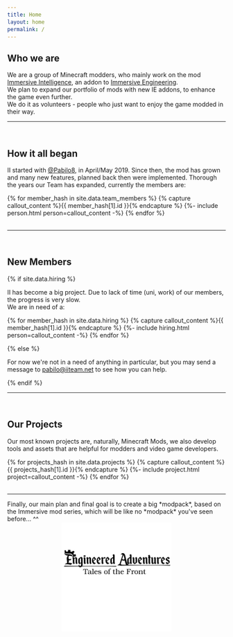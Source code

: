 ```yaml
---
title: Home
layout: home
permalink: /
---
```


## Who we are
We are a group of Minecraft modders, who mainly work on the mod [Immersive Intelligence](https://github.com/Team-Immersive-Intelligence/ImmersiveIntelligence), an addon to [Immersive Engineering](https://github.com/BluSunrize/ImmersiveEngineering).<br>
We plan to expand our portfolio of mods with new IE addons, to enhance the game even further.<br>
We do it as volunteers - people who just want to enjoy the game modded in their way.

---
<br>

## How it all began

II started with [@Pabilo8](https://github.com/Pabilo8/), in April/May 2019. Since then, the mod has grown and many new features, planned back then were implemented.
Thorough the years our Team has expanded, currently the members are:

<div class="grid-container2">
{% for member_hash in site.data.team_members %}
  {% capture callout_content %}{{ member_hash[1].id }}{% endcapture %}
  {%- include person.html person=callout_content -%}
{% endfor %}
</div>
<br>

---
<br>

## New Members

{% if site.data.hiring %}

II has become a big project. Due to lack of time (uni, work) of our members, the progress is very slow.<br>
We are in need of a:
<div class="grid-container3">

{% for member_hash in site.data.hiring %}
  {% capture callout_content %}{{ member_hash[1].id }}{% endcapture %}
  {%- include hiring.html person=callout_content -%}
{% endfor %}

</div>

{% else %}

For now we're not in a need of anything in particular, but you may send a message to [pabilo@iiteam.net](mailto:pabilo@iiteam.net) to see how you can help.

{% endif %}

---
<br>

## Our Projects
Our most known projects are, naturally, Minecraft Mods, we also develop tools and assets that are helpful for modders and video game developers.
<div class="grid-container3">
{% for projects_hash in site.data.projects %}
  {% capture callout_content %}{{ projects_hash[1].id }}{% endcapture %}
  {%- include project.html project=callout_content -%}
{% endfor %}
</div>

<br>
<hr>
Finally, our main plan and final goal is to create a big *modpack*, based on the Immersive mod series, which will be like no *modpack* you've seen before... ^^
<img src="../assets/projects/modpack_logo.svg" alt="Engineered Adventures: Tales from the Front" style="display: block; margin-left: auto; margin-right: auto; width: 50%;"><br>

